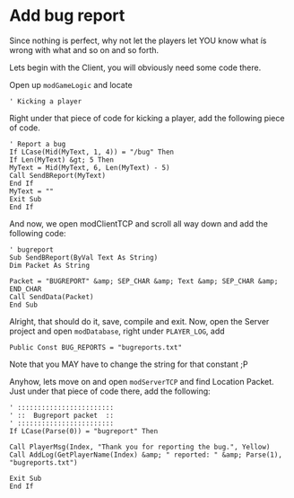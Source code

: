 # Add bug report

Since nothing is perfect, why not let the players let YOU know what ís wrong with what and so on and so forth.

Lets begin with the Client, you will obviously need some code there.

Open up ```modGameLogic``` and locate

```vba
' Kicking a player 
```

Right under that piece of code for kicking a player, add the following piece of code.

```vba
' Report a bug
If LCase(Mid(MyText, 1, 4)) = "/bug" Then
If Len(MyText) &gt; 5 Then
MyText = Mid(MyText, 6, Len(MyText) - 5)
Call SendBReport(MyText)
End If
MyText = ""
Exit Sub
End If   
```

And now, we open modClientTCP and scroll all way down and add the following code:

```vba
' bugreport
Sub SendBReport(ByVal Text As String)
Dim Packet As String

Packet = "BUGREPORT" &amp; SEP_CHAR &amp; Text &amp; SEP_CHAR &amp; END_CHAR
Call SendData(Packet)
End Sub   
```

Alright, that should do it, save, compile and exit. Now, open the Server project and open ```modDatabase```, right under ```PLAYER_LOG```, add

```vba
Public Const BUG_REPORTS = "bugreports.txt"   
```

Note that you MAY have to change the string for that constant ;P

Anyhow, lets move on and open ```modServerTCP``` and find Location Packet. Just under that piece of code there, add the following:

```vba
' ::::::::::::::::::::::::
' ::  Bugreport packet  ::
' ::::::::::::::::::::::::
If LCase(Parse(0)) = "bugreport" Then

Call PlayerMsg(Index, "Thank you for reporting the bug.", Yellow)
Call AddLog(GetPlayerName(Index) &amp; " reported: " &amp; Parse(1), "bugreports.txt")

Exit Sub
End If
```